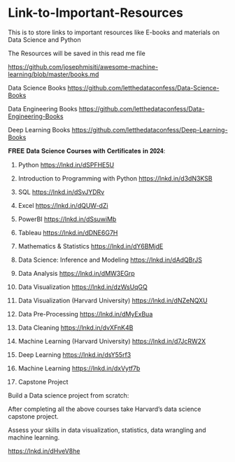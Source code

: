 # Link-to-Important-Resources
This is to store links to important resources like E-books and materials on Data Science and Python

The Resources will be saved in this read me file

https://github.com/josephmisiti/awesome-machine-learning/blob/master/books.md

Data Science Books
https://github.com/letthedataconfess/Data-Science-Books

Data Engineering Books
https://github.com/letthedataconfess/Data-Engineering-Books

Deep Learning Books
https://github.com/letthedataconfess/Deep-Learning-Books


𝐅𝐑𝐄𝐄 𝐃𝐚𝐭𝐚 𝐒𝐜𝐢𝐞𝐧𝐜𝐞 𝐂𝐨𝐮𝐫𝐬𝐞𝐬 𝐰𝐢𝐭𝐡 𝐂𝐞𝐫𝐭𝐢𝐟𝐢𝐜𝐚𝐭𝐞𝐬 𝐢𝐧 𝟐𝟎𝟐𝟒:

1. Python
https://lnkd.in/dSPFHE5U

2. Introduction to Programming with Python
https://lnkd.in/d3dN3KSB

3. SQL
https://lnkd.in/dSvJYDRv

4. Excel
https://lnkd.in/dQUW-dZi

5. PowerBI
https://lnkd.in/dSsuwiMb

6. Tableau
https://lnkd.in/dDNE6G7H

7. Mathematics & Statistics
https://lnkd.in/dY6BMjdE

8. Data Science: Inference and Modeling
https://lnkd.in/dAdQBrJS

9. Data Analysis
https://lnkd.in/dMW3EGrp

10. Data Visualization
https://lnkd.in/dzWsUqGQ

11. Data Visualization (Harvard University)
https://lnkd.in/dNZeNQXU

12. Data Pre-Processing
https://lnkd.in/dMyExBua

13. Data Cleaning
https://lnkd.in/dvXFnK4B

14. Machine Learning (Harvard University)
https://lnkd.in/d7JcRW2X

15. Deep Learning
https://lnkd.in/dsY55rf3

16. Machine Learning
https://lnkd.in/dxVytf7b

17. Capstone Project

Build a Data science project from scratch:

After completing all the above courses take Harvard’s data science capstone project.

Assess your skills in data visualization, statistics, data wrangling and machine learning.

https://lnkd.in/dHveV8he
